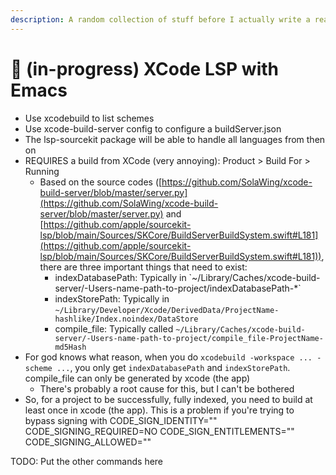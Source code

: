 ```yaml
---
description: A random collection of stuff before I actually write a real guide
---
```


# 🍎 (in-progress) XCode LSP with Emacs

* Use xcodebuild to list schemes
* Use xcode-build-server config to configure a buildServer.json
* The lsp-sourcekit package will be able to handle all languages from then on
* REQUIRES a build from XCode (very annoying): Product > Build For > Running
  * Based on the source codes ([https://github.com/SolaWing/xcode-build-server/blob/master/server.py](https://github.com/SolaWing/xcode-build-server/blob/master/server.py) and [https://github.com/apple/sourcekit-lsp/blob/main/Sources/SKCore/BuildServerBuildSystem.swift#L181](https://github.com/apple/sourcekit-lsp/blob/main/Sources/SKCore/BuildServerBuildSystem.swift#L181)), there are three important things that need to exist:
    * indexDatabasePath: Typically in \`\~/Library/Caches/xcode-build-server/-Users-name-path-to-project/indexDatabasePath-\*\`
    * indexStorePath: Typically in `~/Library/Developer/Xcode/DerivedData/ProjectName-hashlike/Index.noindex/DataStore`
    * compile\_file: Typically called `~/Library/Caches/xcode-build-server/-Users-name-path-to-project/compile_file-ProjectName-md5Hash`
* For god knows what reason, when you do `xcodebuild -workspace ... -scheme ...`, you only get `indexDatabasePath` and `indexStorePath`. compile\_file can only be generated by xcode (the app)
  * There's probably a root cause for this, but I can't be bothered
* So, for a project to be successfully, fully indexed, you need to build at least once in xcode (the app). This is a problem if you're trying to bypass signing with CODE\_SIGN\_IDENTITY="" CODE\_SIGNING\_REQUIRED=NO CODE\_SIGN\_ENTITLEMENTS="" CODE\_SIGNING\_ALLOWED=""



TODO: Put the other commands here
